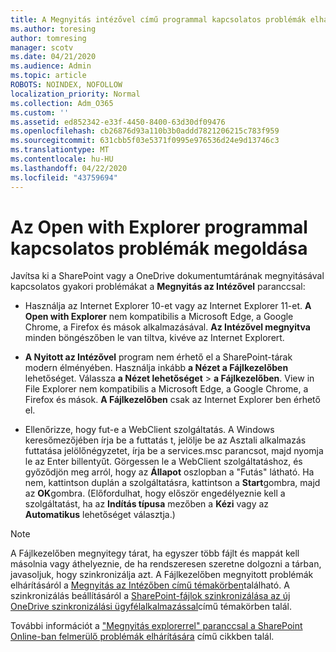 ```yaml
---
title: A Megnyitás intézővel című programmal kapcsolatos problémák elhárítása
ms.author: toresing
author: tomresing
manager: scotv
ms.date: 04/21/2020
ms.audience: Admin
ms.topic: article
ROBOTS: NOINDEX, NOFOLLOW
localization_priority: Normal
ms.collection: Adm_O365
ms.custom: ''
ms.assetid: ed852342-e33f-4450-8400-63d30df09476
ms.openlocfilehash: cb26876d93a110b3b0addd7821206215c783f959
ms.sourcegitcommit: 631cbb5f03e5371f0995e976536d24e9d13746c3
ms.translationtype: MT
ms.contentlocale: hu-HU
ms.lasthandoff: 04/22/2020
ms.locfileid: "43759694"
---
```

# <a name="fix-problems-with-open-with-explorer"></a>Az Open with Explorer programmal kapcsolatos problémák megoldása

Javítsa ki a SharePoint vagy a OneDrive dokumentumtárának megnyitásával kapcsolatos gyakori problémákat a **Megnyitás az Intézővel** paranccsal: 
  
- Használja az Internet Explorer 10-et vagy az Internet Explorer 11-et. **A Open with Explorer** nem kompatibilis a Microsoft Edge, a Google Chrome, a Firefox és mások alkalmazásával. **Az Intézővel megnyitva** minden böngészőben le van tiltva, kivéve az Internet Explorert. 
    
- **A Nyitott az Intézővel** program nem érhető el a SharePoint-tárak modern élményében. Használja inkább **a Nézet a Fájlkezelőben** lehetőséget. Válassza **a Nézet lehetőséget** \> **a Fájlkezelőben**. View in File Explorer nem kompatibilis a Microsoft Edge, a Google Chrome, a Firefox és mások. **A Fájlkezelőben** csak az Internet Explorer ben érhető el. 
    
- Ellenőrizze, hogy fut-e a WebClient szolgáltatás. A Windows keresőmezőjében írja be a futtatás t, jelölje be az Asztali alkalmazás futtatása jelölőnégyzetet, írja be a services.msc parancsot, majd nyomja le az Enter billentyűt. Görgessen le a WebClient szolgáltatáshoz, és győződjön meg arról, hogy az **Állapot** oszlopban a "Futás" látható. Ha nem, kattintson duplán a szolgáltatásra, kattintson a **Start**gombra, majd az **OK**gombra. (Előfordulhat, hogy először engedélyeznie kell a szolgáltatást, ha az **Indítás típusa** mezőben a **Kézi** vagy az **Automatikus** lehetőséget választja.) 
    
> [!NOTE]
> A Fájlkezelőben megnyitegy tárat, ha egyszer több fájlt és mappát kell másolnia vagy áthelyeznie, de ha rendszeresen szeretne dolgozni a tárban, javasoljuk, hogy szinkronizálja azt. A Fájlkezelőben megnyitott problémák elhárításáról a [Megnyitás az Intézőben című témakörben](https://go.microsoft.com/fwlink/?linkid=871665)található. A szinkronizálás beállításáról a [SharePoint-fájlok szinkronizálása az új OneDrive szinkronizálási ügyfélalkalmazással](https://go.microsoft.com/fwlink/?linkid=871666)című témakörben talál.
  
További információt a ["Megnyitás explorerrel" paranccsal a SharePoint Online-ban felmerülő problémák elhárítására](https://docs.microsoft.com/sharepoint/support/lists-and-libraries/troubleshoot-issues-using-open-with-explorer) című cikkben talál. 
  

